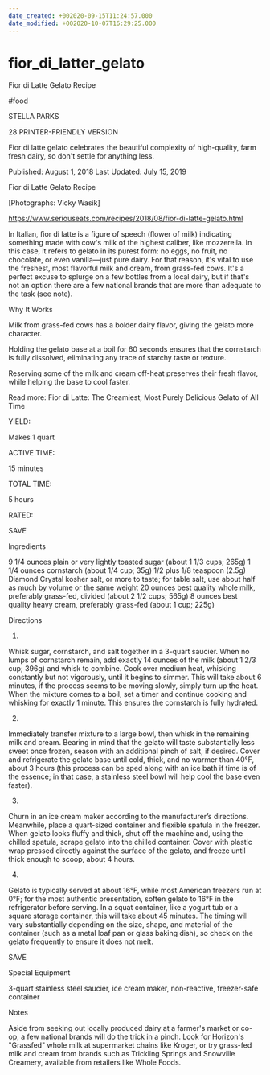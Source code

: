 ```yaml
---
date_created: +002020-09-15T11:24:57.000
date_modified: +002020-10-07T16:29:25.000
---
```


# fior_di_latter_gelato

Fior di Latte Gelato Recipe

#food

STELLA PARKS

28 PRINTER-FRIENDLY VERSION

Fior di latte gelato celebrates the beautiful complexity of high-quality, farm fresh dairy, so don't settle for anything less.

Published: August 1, 2018 Last Updated: July 15, 2019

Fior di Latte Gelato Recipe

[Photographs: Vicky Wasik]

https://www.seriouseats.com/recipes/2018/08/fior-di-latte-gelato.html

In Italian, fior di latte is a figure of speech (flower of milk) indicating something made with cow's milk of the highest caliber, like mozzerella. In this case, it refers to gelato in its purest form: no eggs, no fruit, no chocolate, or even vanilla—just pure dairy. For that reason, it's vital to use the freshest, most flavorful milk and cream, from grass-fed cows. It's a perfect excuse to splurge on a few bottles from a local dairy, but if that's not an option there are a few national brands that are more than adequate to the task (see note).

Why It Works

Milk from grass-fed cows has a bolder dairy flavor, giving the gelato more character.

Holding the gelato base at a boil for 60 seconds ensures that the cornstarch is fully dissolved, eliminating any trace of starchy taste or texture.

Reserving some of the milk and cream off-heat preserves their fresh flavor, while helping the base to cool faster.

Read more: Fior di Latte: The Creamiest, Most Purely Delicious Gelato of All Time

YIELD:

Makes 1 quart

ACTIVE TIME:

15 minutes

TOTAL TIME:

5 hours

RATED:

    
 SAVE

Ingredients

9 1/4 ounces plain or very lightly toasted sugar (about 1 1/3 cups; 265g)
1 1/4 ounces cornstarch (about 1/4 cup; 35g)
1/2 plus 1/8 teaspoon (2.5g) Diamond Crystal kosher salt, or more to taste; for table salt, use about half as much by volume or the same weight
20 ounces best quality whole milk, preferably grass-fed, divided (about 2 1/2 cups; 565g)
8 ounces best quality heavy cream, preferably grass-fed (about 1 cup; 225g)

Directions

1.

Whisk sugar, cornstarch, and salt together in a 3-quart saucier. When no lumps of cornstarch remain, add exactly 14 ounces of the milk (about 1 2/3 cup; 396g) and whisk to combine. Cook over medium heat, whisking constantly but not vigorously, until it begins to simmer. This will take about 6 minutes, if the process seems to be moving slowly, simply turn up the heat. When the mixture comes to a boil, set a timer and continue cooking and whisking for exactly 1 minute. This ensures the cornstarch is fully hydrated.

2.

Immediately transfer mixture to a large bowl, then whisk in the remaining milk and cream. Bearing in mind that the gelato will taste substantially less sweet once frozen, season with an additional pinch of salt, if desired. Cover and refrigerate the gelato base until cold, thick, and no warmer than 40°F, about 3 hours (this process can be sped along with an ice bath if time is of the essence; in that case, a stainless steel bowl will help cool the base even faster).

3.

Churn in an ice cream maker according to the manufacturer’s directions. Meanwhile, place a quart-sized container and flexible spatula in the freezer. When gelato looks fluffy and thick, shut off the machine and, using the chilled spatula, scrape gelato into the chilled container. Cover with plastic wrap pressed directly against the surface of the gelato, and freeze until thick enough to scoop, about 4 hours.

4.

Gelato is typically served at about 16°F, while most American freezers run at 0°F; for the most authentic presentation, soften gelato to 16°F in the refrigerator before serving. In a squat container, like a yogurt tub or a square storage container, this will take about 45 minutes. The timing will vary substantially depending on the size, shape, and material of the container (such as a metal loaf pan or glass baking dish), so check on the gelato frequently to ensure it does not melt.

 SAVE

Special Equipment

3-quart stainless steel saucier, ice cream maker, non-reactive, freezer-safe container

Notes

Aside from seeking out locally produced dairy at a farmer's market or co-op, a few national brands will do the trick in a pinch. Look for Horizon's "Grassfed" whole milk at supermarket chains like Kroger, or try grass-fed milk and cream from brands such as Trickling Springs and Snowville Creamery, available from retailers like Whole Foods.
